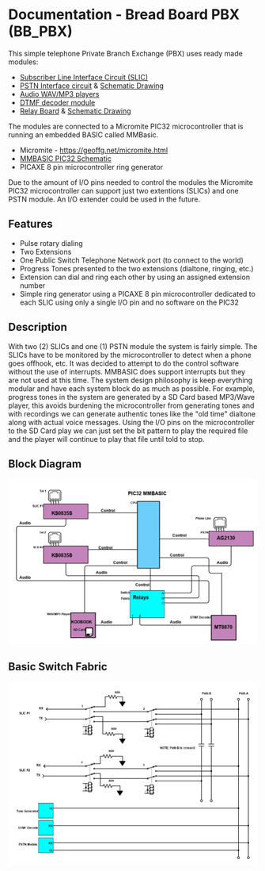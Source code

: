 # Documentation - Bread Board PBX (BB_PBX)

This simple telephone Private Branch Exchange (PBX) uses ready made modules:

* [Subscriber Line Interface Circuit (SLIC)](/docs/Ring_SLIC_Interface.pdf)
* [PSTN Interface circuit](/docs/RT03106_Ag2120-datasheet-PSTN-interface.pdf) & [Schematic Drawing](/docs/RT03106_schem.jpeg)
* [Audio WAV/MP3 players](/docs/KOOBOOK_SD_Audio_player.pdf)
* [DTMF decoder module](/docs/MT8870.jpg)
* [Relay Board](/docs/4DPDT_Relay_board.jpeg) & [Schematic Drawing](/docs/4DPDT_Relay_board_schem.jpeg)


The modules are connected to a Micromite PIC32 microcontroller that is running an embedded BASIC called MMBasic.

* Micromite - https://geoffg.net/micromite.html
* [MMBASIC PIC32 Schematic](/docs/PIC32MX170F256B_drawing.jpeg)
* PICAXE 8 pin microcontroller ring generator

Due to the amount of I/O pins needed to control the modules the Micromite PIC32 microcontroller can support just two extentions (SLICs) and one PSTN module.
An I/O extender could be used in the future.

## Features

* Pulse rotary dialing
* Two Extensions
* One Public Switch Telephone Network port (to connect to the world)
* Progress Tones presented to the two extensions (dialtone, ringing, etc.)
* Extension can dial and ring each other by using an assigned extension number
* Simple ring generator using a PICAXE 8 pin microcontroller dedicated to each SLIC using only a single I/O pin and no software on the PIC32

## Description

With two (2) SLICs and one (1) PSTN module the system is fairly simple. The SLICs have to be monitored by the microcontroller to detect when a phone goes offhook, etc. It was decided to attempt to do the control software without the use of interrupts. MMBASIC does support interrupts but they are not used at this time. The system design philosophy is keep everything modular and have each system block do as much as possible. For example, progress tones in the system are generated by a SD Card based MP3/Wave player, this avoids burdening the microcontroller from generating tones and with recordings we can generate authentic tones like the "old time" dialtone along with actual voice messages. Using the I/O pins on the microcontroller to the SD Card play we can just set the bit pattern to play the required file and the player will continue to play that file until told to stop.

## Block Diagram

![Alt text](../images/BB-PBX.png?raw=true "Block Diagram")

## Basic Switch Fabric

![Alt text](/docs/BB-PBX-Relay-Fabric.png "Fabric")
